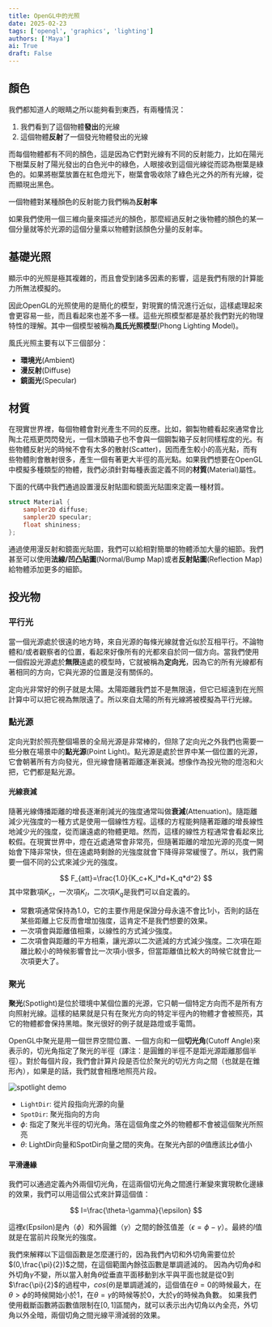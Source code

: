 ```yaml
---
title: OpenGL中的光照
date: 2025-02-23
tags: ['opengl', 'graphics', 'lighting']
authors: ['Maya']
ai: True
draft: False
---
```

## 顏色

我們都知道人的眼睛之所以能夠看到東西，有兩種情況：
1. 我們看到了這個物體**發出**的光線
2. 這個物體**反射**了一個發光物體發出的光線

而每個物體都有不同的顏色，這是因為它們對光線有不同的反射能力，比如在陽光下樹葉反射了陽光發出的白色光中的綠色，人眼接收到這個光線從而認為樹葉是綠色的。如果將樹葉放置在紅色燈光下，樹葉會吸收除了綠色光之外的所有光線，從而顯現出黑色。

一個物體對某種顏色的反射能力我們稱為**反射率**

如果我們使用一個三維向量來描述光的顏色，那麼經過反射之後物體的顏色的某一個分量就等於光源的這個分量乘以物體對該顏色分量的反射率。

## 基礎光照

顯示中的光照是極其複雜的，而且會受到諸多因素的影響，這是我們有限的計算能力所無法模擬的。

因此OpenGL的光照使用的是簡化的模型，對現實的情況進行近似，這樣處理起來會更容易一些，而且看起來也差不多一樣。這些光照模型都是基於我們對光的物理特性的理解。其中一個模型被稱為**風氏光照模型**(Phong Lighting Model)。

風氏光照主要有以下三個部分：
- **環境光**(Ambient)
- **漫反射**(Diffuse)
- **鏡面光**(Specular)

## 材質

在現實世界裡，每個物體會對光產生不同的反應。比如，鋼製物體看起來通常會比陶土花瓶更閃閃發光，一個木頭箱子也不會與一個鋼製箱子反射同樣程度的光。有些物體反射光的時候不會有太多的散射(Scatter)，因而產生較小的高光點，而有些物體則會散射很多，產生一個有著更大半徑的高光點。如果我們想要在OpenGL中模擬多種類型的物體，我們必須針對每種表面定義不同的**材質**(Material)屬性。

下面的代碼中我們通過設置漫反射貼圖和鏡面光貼圖來定義一種材質。
```glsl
struct Material {
    sampler2D diffuse;
    sampler2D specular;    
    float shininess;
}; 
```

通過使用漫反射和鏡面光貼圖，我們可以給相對簡單的物體添加大量的細節。我們甚至可以使用**法線/凹凸貼圖**(Normal/Bump Map)或者**反射貼圖**(Reflection Map)給物體添加更多的細節。

## 投光物

### 平行光
當一個光源處於很遠的地方時，來自光源的每條光線就會近似於互相平行。不論物體和/或者觀察者的位置，看起來好像所有的光都來自於同一個方向。當我們使用一個假設光源處於**無限**遠處的模型時，它就被稱為**定向光**，因為它的所有光線都有著相同的方向，它與光源的位置是沒有關係的。

定向光非常好的例子就是太陽。太陽距離我們並不是無限遠，但它已經遠到在光照計算中可以把它視為無限遠了。所以來自太陽的所有光線將被模擬為平行光線。
### 點光源
定向光對於照亮整個場景的全局光源是非常棒的，但除了定向光之外我們也需要一些分散在場景中的**點光源**(Point Light)。點光源是處於世界中某一個位置的光源，它會朝著所有方向發光，但光線會隨著距離逐漸衰減。想像作為投光物的燈泡和火把，它們都是點光源。
#### 光線衰減
隨著光線傳播距離的增長逐漸削減光的強度通常叫做**衰減**(Attenuation)。隨距離減少光強度的一種方式是使用一個線性方程。這樣的方程能夠隨著距離的增長線性地減少光的強度，從而讓遠處的物體更暗。然而，這樣的線性方程通常會看起來比較假。在現實世界中，燈在近處通常會非常亮，但隨著距離的增加光源的亮度一開始會下降非常快，但在遠處時剩餘的光強度就會下降得非常緩慢了。所以，我們需要一個不同的公式來減少光的強度。

$$
F_{att}=\frac{1.0}{K_c+K_l*d+K_q*d^2}
$$
其中常數項$K_c$，一次項$K_l$，二次項$K_q$是我們可以自定義的。
- 常數項通常保持為1.0，它的主要作用是保證分母永遠不會比1小，否則的話在某些距離上它反而會增加強度，這肯定不是我們想要的效果。
- 一次項會與距離值相乘，以線性的方式減少強度。
- 二次項會與距離的平方相乘，讓光源以二次遞減的方式減少強度。二次項在距離比較小的時候影響會比一次項小很多，但當距離值比較大的時候它就會比一次項更大了。
### 聚光

**聚光**(Spotlight)是位於環境中某個位置的光源，它只朝一個特定方向而不是所有方向照射光線。這樣的結果就是只有在聚光方向的特定半徑內的物體才會被照亮，其它的物體都會保持黑暗。聚光很好的例子就是路燈或手電筒。

OpenGL中聚光是用一個世界空間位置、一個方向和一個**切光角**(Cutoff Angle)來表示的，切光角指定了聚光的半徑（譯注：是圓錐的半徑不是距光源距離那個半徑）。對於每個片段，我們會計算片段是否位於聚光的切光方向之間（也就是在錐形內），如果是的話，我們就會相應地照亮片段。

![spotlight demo](https://learnopengl-cn.github.io/img/02/05/light_casters_spotlight_angles.png)
- `LightDir`: 從片段指向光源的向量
- `SpotDir`: 聚光指向的方向
- $\phi$: 指定了聚光半徑的切光角。落在這個角度之外的物體都不會被這個聚光所照亮
- $\theta$: LightDir向量和SpotDir向量之間的夾角。在聚光內部的$\theta$值應該比$\phi$值小
#### 平滑邊緣
我們可以通過定義內外兩個切光角，在這兩個切光角之間進行漸變來實現軟化邊緣的效果，我們可以用這個公式來計算這個值：

$$
I=\frac{\theta-\gamma}{\epsilon}
$$

這裡$\epsilon$(Epsilon)是內（$\phi$）和外圓錐（$\gamma$）之間的餘弦值差（$\epsilon=\phi-\gamma$）。最終的$I$值就是在當前片段聚光的強度。

我們來解釋以下這個函數是怎麼運行的，因為我們內切和外切角需要位於$(0,\frac{\pi}{2})$之間，在這個範圍內餘弦函數是單調遞減的。
因為內切角$\phi$和外切角$\gamma$不變，所以當入射角$\theta$從垂直平面移動到水平與平面也就是從0到$\frac{\pi}{2}$的過程中，$cos(\theta)$是單調遞減的，這個值在$\theta=0$的時候最大，在$\theta>\phi$的時候開始小於1，在$\theta=\gamma$的時候等於0，大於$\gamma$的時候為負數。
如果我們使用截斷函數將函數值限制在$[0,1]$區間內，就可以表示出內切角以內全亮，外切角以外全暗，兩個切角之間光線平滑減弱的效果。